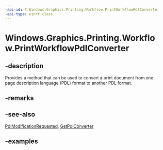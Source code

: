 ```yaml
---
-api-id: T:Windows.Graphics.Printing.Workflow.PrintWorkflowPdlConverter
-api-type: winrt class
---
```


# Windows.Graphics.Printing.Workflow.PrintWorkflowPdlConverter

<!--
public sealed class PrintWorkflowPdlConverter
-->


## -description

Provides a method that can be used to convert a print document from one page description language (PDL) format to another PDL format.

## -remarks

## -see-also

[PdlModificationRequested](printworkflowjobbackgroundsession_pdlmodificationrequested.md), [GetPdlConverter](printworkflowpdlmodificationrequestedeventargs_getpdlconverter_762504533.md)

## -examples


